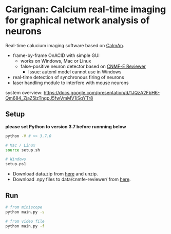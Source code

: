 # Carignan: Calcium real-time imaging for graphical network analysis of neurons
Real-time calucium imaging software based on [CaImAn](https://caiman.readthedocs.io/en/master/).
- frame-by-frame OnACID with simple GUI
    - works on Windows, Mac or Linux
    - false-positive neuron detector based on [CNMF-E Reviewer](https://github.com/jf-lab/cnmfe-reviewer)
        - Issue: automl model cannot use in Windows
- real-time detection of synchronous firing of neurons
- laser handling module to interfere with mouse neurons

system overview: https://docs.google.com/presentation/d/1JQzA2FbH6-Qm684_ZjaZ5lzTnqpJ5fwVmMV1iSqYTr8

## Setup
**please set Python to version 3.7 before runnning below**
```bash
python -V # >> 3.7.0

# Mac / Linux
source setup.sh

# Windows
setup.ps1
```
- Download data.zip from [here](https://drive.google.com/file/d/1DZVDDY6LErDou6d9tBWW139qIyP7aYQm) and unzip.
- Download .npy files to data/cnmfe-reviewer/ from [here](https://drive.google.com/drive/folders/1pGGwUzSI7Hm6gBrilP1SIm0C5bnX7MSO).

<!-- **Optional:** Sample full video data is [here](https://drive.google.com/drive/folders/19JVMEmVVxG6AtkfQFEvBlNtHI4BpuHR0). -->

## Run
```bash
# from miniscope
python main.py -s

# from video file
python main.py -f
```
